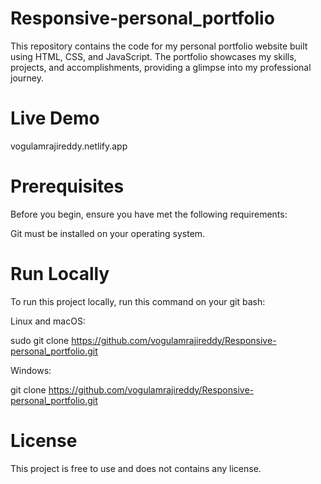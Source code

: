 # Responsive-personal_portfolio
This repository contains the code for my personal portfolio website built using HTML, CSS, and JavaScript. The portfolio showcases my skills, projects, and accomplishments, providing a glimpse into my professional journey.

# Live Demo
vogulamrajireddy.netlify.app


# Prerequisites
Before you begin, ensure you have met the following requirements: 
 
Git must be installed on your operating system.

# Run Locally
To run this project locally, run this command on your git bash:

Linux and macOS:

sudo git clone https://github.com/vogulamrajireddy/Responsive-personal_portfolio.git 

Windows:

git clone https://github.com/vogulamrajireddy/Responsive-personal_portfolio.git 

# License
This project is free to use and does not contains any license.
